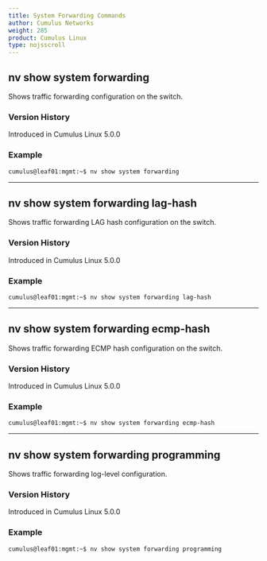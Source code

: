 ```yaml
---
title: System Forwarding Commands
author: Cumulus Networks
weight: 285
product: Cumulus Linux
type: nojsscroll
---
```

## nv show system forwarding

Shows traffic forwarding configuration on the switch.

### Version History

Introduced in Cumulus Linux 5.0.0

### Example

```
cumulus@leaf01:mgmt:~$ nv show system forwarding
```

- - -

## nv show system forwarding lag-hash

Shows traffic forwarding LAG hash configuration on the switch.

### Version History

Introduced in Cumulus Linux 5.0.0

### Example

```
cumulus@leaf01:mgmt:~$ nv show system forwarding lag-hash
```

- - -

## nv show system forwarding ecmp-hash

Shows traffic forwarding ECMP hash configuration on the switch.

### Version History

Introduced in Cumulus Linux 5.0.0

### Example

```
cumulus@leaf01:mgmt:~$ nv show system forwarding ecmp-hash
```

- - -

## nv show system forwarding programming

Shows traffic forwarding log-level configuration.

### Version History

Introduced in Cumulus Linux 5.0.0

### Example

```
cumulus@leaf01:mgmt:~$ nv show system forwarding programming
```
